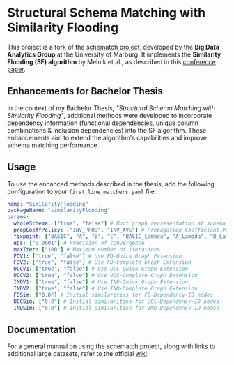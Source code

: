 # Structural Schema Matching with Similarity Flooding

This project is a fork of the [schematch project](https://github.com/avielhauer/schematch), developed by the **Big Data Analytics Group** at the University of Marburg. It implements the **Similarity Flooding (SF) algorithm** by Melnik et al., as described in this [conference paper](https://old.dbs.uni-leipzig.de/file/icde2002-sf.pdf).

## Enhancements for Bachelor Thesis

In the context of my Bachelor Thesis, *"Structural Schema Matching with Similarity Flooding"*, additional methods were developed to incorporate dependency information (functional dependencies, unique column combinations & inclusion dependencies) into the SF algorithm. These enhancements aim to extend the algorithm's capabilities and improve schema matching performance.

## Usage

To use the enhanced methods described in the thesis, add the following configuration to your `first_line_matchers.yaml` file:

```yaml
name: "SimilarityFlooding"
packageName: "similarityFlooding"
params:
  wholeSchema: ["true", "false"] # Root graph representation at schema node (true) or match pairs of tables (false)
  propCoeffPolicy: ["INV_PROD", "INV_AVG"] # Propagation Coefficient Policy: Inverse Product or Inverse Average
  fixpoint: ["BASIC", "A", "B", "C", "BASIC_Lambda", "A_Lambda", "B_Lambda", "C_Lambda"] # Fixpoint Formula: Basic, A, B, or C; or Lambda adaptations
  eps: ["0.0001"] # Precision of convergence
  maxIter: ["100"] # Maximum number of iterations
  FDV1: ["true", "false"] # Use FD-Quick Graph Extension
  FDV2: ["true", "false"] # Use FD-Complete Graph Extension
  UCCV1: ["true", "false"] # Use UCC-Quick Graph Extension
  UCCV2: ["true", "false"] # Use UCC-Complete Graph Extension
  INDV1: ["true", "false"] # Use IND-Quick Graph Extension
  INDV2: ["true", "false"] # Use IND-Complete Graph Extension
  FDSim: ["0.0"] # Initial similarities for FD-Dependency-ID nodes
  UCCSim: ["0.0"] # Initial similarities for UCC-Dependency-ID nodes
  INDSim: ["0.0"] # Initial similarities for IND-Dependency-ID nodes
```

## Documentation

For a general manual on using the schematch project, along with links to additional large datasets, refer to the official [wiki](https://github.com/avielhauer/schematch/wiki).

